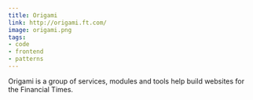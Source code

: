 ```yaml
---
title: Origami
link: http://origami.ft.com/
image: origami.png
tags:
- code
- frontend
- patterns
---
```


Origami is a group of services, modules and tools help build websites for the Financial Times.